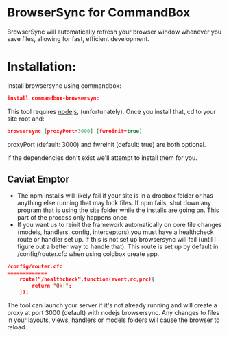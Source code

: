 # BrowserSync for CommandBox

BrowserSync will automatically refresh your browser window whenever you save files, allowing for fast, efficient development. 

# Installation:

Install browsersync using commandbox:

```json
install commandbox-browsersync
```

This tool requires [nodejs](https://nodejs.org), (unfortunately).   Once you install that, cd to your site root and:

```json
browsersync [proxyPort=3000] [fwreinit=true]
```

proxyPort (default: 3000) and fwreinit (default: true) are both optional.

If the dependencies don't exist we'll attempt to install them for you.

## Caviat Emptor
* The npm installs will likely fail if your site is in a dropbox folder or has anything else running that may lock files.  If npm fails, shut down any program that is using the site folder while the installs are going on.  This part of the process only happens once.
* If you want us to reinit the framework automatically on core file changes (models, handlers, config, interceptors) you must have a healthcheck route or handler set up.  If this is not set up browsersync will fail (until I figure out a better way to handle that).  This route is set up by default in /config/router.cfc when using coldbox create app.

```json
/config/router.cfc
=============
    route("/healthcheck",function(event,rc,prc){
        return "Ok!"; 
    });
```

The tool can launch your server if it's not already running and will create a proxy at port 3000 (default) with nodejs browsersync.  Any changes to files in your layouts, views, handlers or models folders will cause the browser to reload.